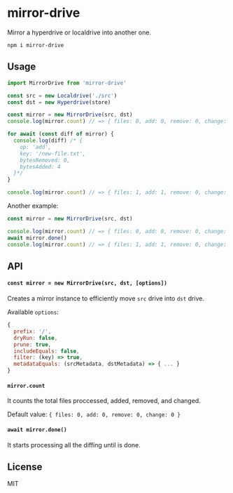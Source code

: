 # mirror-drive

Mirror a hyperdrive or localdrive into another one.

```
npm i mirror-drive
```

## Usage
```js
import MirrorDrive from 'mirror-drive'

const src = new Localdrive('./src')
const dst = new Hyperdrive(store)

const mirror = new MirrorDrive(src, dst)
console.log(mirror.count) // => { files: 0, add: 0, remove: 0, change: 0 }

for await (const diff of mirror) {
  console.log(diff) /* {
    op: 'add',
    key: '/new-file.txt',
    bytesRemoved: 0,
    bytesAdded: 4
  }*/
}

console.log(mirror.count) // => { files: 1, add: 1, remove: 0, change: 0 }
```

Another example:
```js
const mirror = new MirrorDrive(src, dst)

console.log(mirror.count) // => { files: 0, add: 0, remove: 0, change: 0 }
await mirror.done()
console.log(mirror.count) // => { files: 1, add: 1, remove: 0, change: 0 }
```

## API

#### `const mirror = new MirrorDrive(src, dst, [options])`

Creates a mirror instance to efficiently move `src` drive into `dst` drive.

Available `options`:
```js
{
  prefix: '/',
  dryRun: false,
  prune: true,
  includeEquals: false,
  filter: (key) => true,
  metadataEquals: (srcMetadata, dstMetadata) => { ... }
}
```

#### `mirror.count`

It counts the total files proccessed, added, removed, and changed.

Default value: `{ files: 0, add: 0, remove: 0, change: 0 }`

#### `await mirror.done()`

It starts processing all the diffing until is done.

## License
MIT
